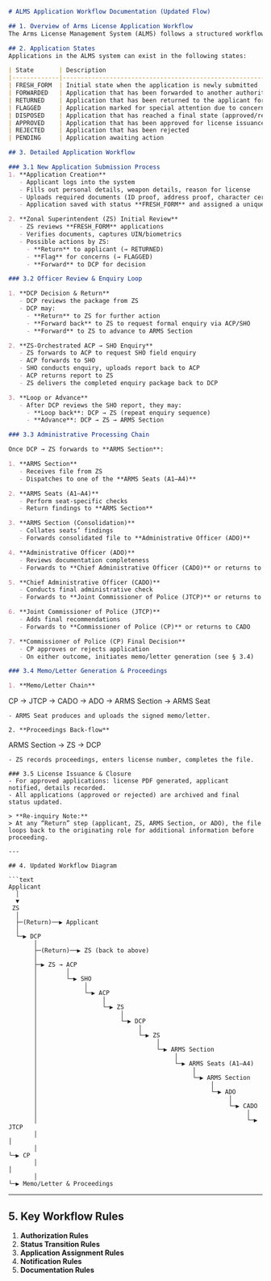 ```markdown
# ALMS Application Workflow Documentation (Updated Flow)

## 1. Overview of Arms License Application Workflow
The Arms License Management System (ALMS) follows a structured workflow where applications are processed through various stages involving multiple roles. This document outlines the complete application lifecycle from submission to final disposal.

## 2. Application States
Applications in the ALMS system can exist in the following states:

| State       | Description                                                                 |
|-------------|-----------------------------------------------------------------------------|
| FRESH_FORM  | Initial state when the application is newly submitted                       |
| FORWARDED   | Application that has been forwarded to another authority                   |
| RETURNED    | Application that has been returned to the applicant for correction         |
| FLAGGED     | Application marked for special attention due to concerns                   |
| DISPOSED    | Application that has reached a final state (approved/rejected)             |
| APPROVED    | Application that has been approved for license issuance                    |
| REJECTED    | Application that has been rejected                                         |
| PENDING     | Application awaiting action                                                |

## 3. Detailed Application Workflow

### 3.1 New Application Submission Process
1. **Application Creation**  
   - Applicant logs into the system  
   - Fills out personal details, weapon details, reason for license  
   - Uploads required documents (ID proof, address proof, character certificate, etc.)  
   - Application saved with status **FRESH_FORM** and assigned a unique ID  

2. **Zonal Superintendent (ZS) Initial Review**  
   - ZS reviews **FRESH_FORM** applications  
   - Verifies documents, captures UIN/biometrics  
   - Possible actions by ZS:  
     - **Return** to applicant (→ RETURNED)  
     - **Flag** for concerns (→ FLAGGED)  
     - **Forward** to DCP for decision  

### 3.2 Officer Review & Enquiry Loop

1. **DCP Decision & Return**  
   - DCP reviews the package from ZS  
   - DCP may:  
     - **Return** to ZS for further action  
     - **Forward back** to ZS to request formal enquiry via ACP/SHO  
     - **Forward** to ZS to advance to ARMS Section  

2. **ZS-Orchestrated ACP → SHO Enquiry**  
   - ZS forwards to ACP to request SHO field enquiry  
   - ACP forwards to SHO  
   - SHO conducts enquiry, uploads report back to ACP  
   - ACP returns report to ZS  
   - ZS delivers the completed enquiry package back to DCP  

3. **Loop or Advance**  
   - After DCP reviews the SHO report, they may:  
     - **Loop back**: DCP → ZS (repeat enquiry sequence)  
     - **Advance**: DCP → ZS → ARMS Section  

### 3.3 Administrative Processing Chain

Once DCP → ZS forwards to **ARMS Section**:

1. **ARMS Section**  
   - Receives file from ZS  
   - Dispatches to one of the **ARMS Seats (A1–A4)**  

2. **ARMS Seats (A1–A4)**  
   - Perform seat-specific checks  
   - Return findings to **ARMS Section**  

3. **ARMS Section (Consolidation)**  
   - Collates seats’ findings  
   - Forwards consolidated file to **Administrative Officer (ADO)**  

4. **Administrative Officer (ADO)**  
   - Reviews documentation completeness  
   - Forwards to **Chief Administrative Officer (CADO)** or returns to ARMS Section for corrections  

5. **Chief Administrative Officer (CADO)**  
   - Conducts final administrative check  
   - Forwards to **Joint Commissioner of Police (JTCP)** or returns to ADO  

6. **Joint Commissioner of Police (JTCP)**  
   - Adds final recommendations  
   - Forwards to **Commissioner of Police (CP)** or returns to CADO  

7. **Commissioner of Police (CP) Final Decision**  
   - CP approves or rejects application  
   - On either outcome, initiates memo/letter generation (see § 3.4)  

### 3.4 Memo/Letter Generation & Proceedings

1. **Memo/Letter Chain**  
```

CP → JTCP → CADO → ADO → ARMS Section → ARMS Seat

```
- ARMS Seat produces and uploads the signed memo/letter.

2. **Proceedings Back-flow**  
```

ARMS Section → ZS → DCP

````
- ZS records proceedings, enters license number, completes the file.

### 3.5 License Issuance & Closure
- For approved applications: license PDF generated, applicant notified, details recorded.  
- All applications (approved or rejected) are archived and final status updated.  

> **Re-inquiry Note:**  
> At any “Return” step (applicant, ZS, ARMS Section, or ADO), the file loops back to the originating role for additional information before proceeding.

---

## 4. Updated Workflow Diagram

```text
Applicant
  │
  ▼
 ZS
  │
  ├─(Return)──▶ Applicant
  │
  └─▶ DCP
       │
       ├─(Return)──▶ ZS (back to above)
       │
       ├─▶ ZS → ACP
       │        │
       │        └─▶ SHO
       │             │
       │             └─▶ ACP
       │                  │
       │                  └─▶ ZS
       │                       │
       │                       └─▶ DCP
       │                            │
       │                            └─▶ ZS
       │                                 │
       │                                 └─▶ ARMS Section
       │                                      │
       │                                      └─▶ ARMS Seats (A1–A4)
       │                                           │
       │                                           └─▶ ARMS Section
       │                                                │
       │                                                └─▶ ADO
       │                                                     │
       │                                                     └─▶ CADO
       │                                                          │
       │                                                          └─▶ JTCP
       │                                                               │
       │                                                               └─▶ CP
       │                                                                    │
       │                                                                    └─▶ Memo/Letter & Proceedings
````

---

## 5. Key Workflow Rules

1. **Authorization Rules**
2. **Status Transition Rules**
3. **Application Assignment Rules**
4. **Notification Rules**
5. **Documentation Rules**

```
```
